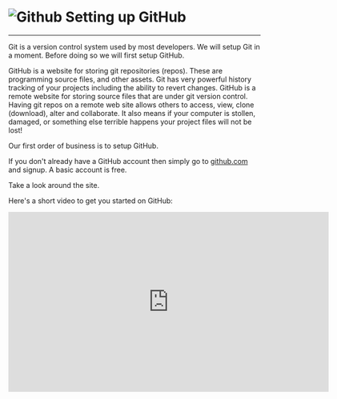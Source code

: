 # ![Github](/images/github-big.png) Setting up GitHub

----

Git is a version control system used by most developers. We will setup Git in a moment. Before doing so we will first setup GitHub. 

GitHub is a website for storing git repositories (repos). These are programming source files, and other assets. Git has very powerful history tracking of your projects including the ability to revert changes. GitHub is a remote website for storing source files that are under git version control. Having git repos on a remote web site allows others to access, view, clone (download), alter and collaborate. It also means if your computer is stollen, damaged, or something else terrible happens your project files will not be lost!

Our first order of business is to setup GitHub. 

If you don't already have a GitHub account then simply go to [github.com](https://github.com) and signup. A basic account is free.

Take a look around the site. 

Here's a short video to get you started on GitHub:

<iframe width="640" height="360" src="https://www.youtube-nocookie.com/embed/SCZF6I-Rc4I" frameborder="0" allowfullscreen></iframe>
